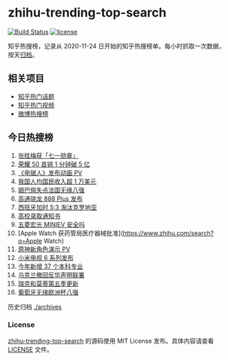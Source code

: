 # zhihu-trending-top-search

[![Build Status](https://github.com/justjavac/zhihu-trending-top-search/workflows/ci/badge.svg?branch=main)](https://github.com/justjavac/zhihu-trending-top-search/actions)
[![license](https://img.shields.io/github/license/justjavac/zhihu-trending-top-search)](https://github.com/justjavac/zhihu-trending-top-search/blob/main/LICENSE)

知乎热搜榜，记录从 2020-11-24 日开始的知乎热搜榜单。每小时抓取一次数据，按天[归档](./archives)。

## 相关项目

- [知乎热门话题](https://github.com/justjavac/zhihu-trending-hot-questions)
- [知乎热门视频](https://github.com/justjavac/zhihu-trending-hot-video)
- [微博热搜榜](https://github.com/justjavac/weibo-trending-hot-search)

## 今日热搜榜

<!-- BEGIN -->
<!-- 最后更新时间 Tue Jun 29 2021 17:05:42 GMT+0800 (China Standard Time) -->

1. [张桂梅获「七一勋章」](https://www.zhihu.com/search?q=张桂梅)
2. [荣耀 50 首销 1 分钟破 5 亿](https://www.zhihu.com/search?q=荣耀50)
3. [《电锯人》发布动画 PV](https://www.zhihu.com/search?q=电锯人)
4. [我国人均国民收入超 1 万美元](https://www.zhihu.com/search?q=人均国民收入)
5. [姆巴佩失点法国无缘八强](https://www.zhihu.com/search?q=法国队)
6. [高通骁龙 888 Plus 发布](https://www.zhihu.com/search?q=骁龙888plus)
7. [西班牙加时 5:3 淘汰克罗地亚](https://www.zhihu.com/search?q=西班牙队)
8. [高校录取通知书](https://www.zhihu.com/search?q=高校录取通知书)
9. [五菱宏光 MINIEV 安全吗](https://www.zhihu.com/search?q=MINIEV)
10. [Apple Watch 获药管局医疗器械批准](https://www.zhihu.com/search?q=Apple Watch)
11. [原神新角色演示 PV](https://www.zhihu.com/search?q=原神)
12. [小米电视 6 系列发布](https://www.zhihu.com/search?q=小米电视)
13. [今年新增 37 个本科专业](https://www.zhihu.com/search?q=新专业)
14. [乌克兰撤回反华声明联署](https://www.zhihu.com/search?q=乌克兰)
15. [瑞克和莫蒂第五季更新](https://www.zhihu.com/search?q=瑞克和莫蒂)
16. [葡萄牙无缘欧洲杯八强](https://www.zhihu.com/search?q=葡萄牙队)

<!-- END -->

历史归档 [./archives](./archives)

### License

[zhihu-trending-top-search](https://github.com/justjavac/zhihu-trending-top-search)
的源码使用 MIT License 发布。具体内容请查看 [LICENSE](./LICENSE) 文件。
